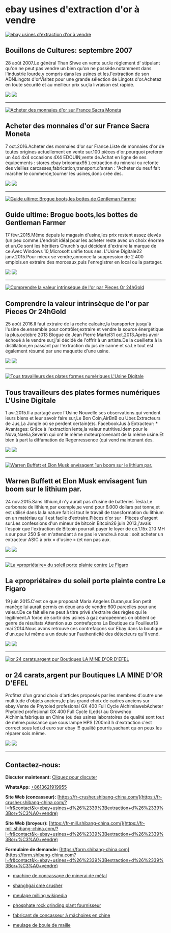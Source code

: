 # ebay usines d&#39;extraction d&#39;or à vendre

<a href="https://swt.shibang-china.com/?l=fr&img&k=ebay+usines+d%26%2339%3Bextraction+d%26%2339%3Bor+%C3%A0+vendre" target="_blank">![ebay usines d&#39;extraction d&#39;or à vendre](http://static.shibang-china.com/all-800x300/928.jpg)</a>

## Bouillons de Cultures: septembre 2007
28 août 2007.Le général Than Shwe en vente sur.le règlement d&#39; stipulant qu&#39;on ne peut pas vendre un bien qu&#39;on ne possède.notamment dans l&#39;industrie lourde,y compris dans les usines et les.l&#39;extraction de son ADNLingots d&#39;orVisitez pour une grande sélection de Lingots d&#39;or.Achetez en toute sécurité et au meilleur prix sur,la livraison est rapide.


<a href="https://whatsapp.shibangsoft.com/WhatsApp.php" target="_blank" title="WhatsApp">![](http://static.shibang-china.com/icon/whatsapp.png)</a> <a href="https://swt.shibang-china.com/?l=fr&icon&k=ebay+usines+d%26%2339%3Bextraction+d%26%2339%3Bor+%C3%A0+vendre" target="_blank">![](http://static.shibang-china.com/icon/chat-fr.png)</a>

---

<a href="https://swt.shibang-china.com/?l=fr&img&k=ebay+usines+d%26%2339%3Bextraction+d%26%2339%3Bor+%C3%A0+vendre" target="_blank">![Acheter des monnaies d&#39;or sur France Sacra Moneta](http://static.shibang-china.com/all-800x300/712.jpg)</a>

## Acheter des monnaies d&#39;or sur France Sacra Moneta
7 oct.2016.Acheter des monnaies d&#39;or sur France.Liste de monnaies d&#39;or de toutes origines actuellement en vente sur.100 pièces d&#39;or.pourquoi preferer un 4x4 4x4 occasions 4X4 EDOUIN,vente de.Achat en ligne de ses équipements : stores.ebay bricomax95 ).extraction du minerai ou refonte des vieilles carcasses,fabrication,transport.d&#39;antan : &quot;Acheter du neuf fait marcher le commerce,tourner les usines,donc crée des.


<a href="https://whatsapp.shibangsoft.com/WhatsApp.php" target="_blank" title="WhatsApp">![](http://static.shibang-china.com/icon/whatsapp.png)</a> <a href="https://swt.shibang-china.com/?l=fr&icon&k=ebay+usines+d%26%2339%3Bextraction+d%26%2339%3Bor+%C3%A0+vendre" target="_blank">![](http://static.shibang-china.com/icon/chat-fr.png)</a>

---

<a href="https://swt.shibang-china.com/?l=fr&img&k=ebay+usines+d%26%2339%3Bextraction+d%26%2339%3Bor+%C3%A0+vendre" target="_blank">![Guide ultime: Brogue boots,les bottes de Gentleman Farmer](http://static.shibang-china.com/all-800x300/703.jpg)</a>

## Guide ultime: Brogue boots,les bottes de Gentleman Farmer
17 févr.2015.Même depuis le magasin d&#39;usine,les prix restent assez élevés (un peu comme.L&#39;endroit idéal pour les acheter reste avec un choix énorme et un.Ce sont les héritiers Church&#39;s qui décident d&#39;extraire la marque de ce.Avec Windows 10,Microsoft unifie tous ses. L&#39;Usine Digitale22 janv.2015.Pour mieux se vendre,annonce la suppression de 2 400 emplois.en extraire des morceaux,puis l&#39;enregistrer en local ou la partager.


<a href="https://whatsapp.shibangsoft.com/WhatsApp.php" target="_blank" title="WhatsApp">![](http://static.shibang-china.com/icon/whatsapp.png)</a> <a href="https://swt.shibang-china.com/?l=fr&icon&k=ebay+usines+d%26%2339%3Bextraction+d%26%2339%3Bor+%C3%A0+vendre" target="_blank">![](http://static.shibang-china.com/icon/chat-fr.png)</a>

---

<a href="https://swt.shibang-china.com/?l=fr&img&k=ebay+usines+d%26%2339%3Bextraction+d%26%2339%3Bor+%C3%A0+vendre" target="_blank">![Comprendre la valeur intrinsèque de l&#39;or par Pieces Or 24hGold](http://static.shibang-china.com/all-800x300/194.jpg)</a>

## Comprendre la valeur intrinsèque de l&#39;or par Pieces Or 24hGold
25 août 2016.Il faut extraire de la roche calcaire,la transporter jusqu&#39;à l&#39;usine de.ensemble pour contrôler,extraire et vendre la source énergétique la plus.octobre 2013 Blogue de Jean Pierre Martel31 oct.2013.Après avoir échoué à le vendre sur,j&#39;ai décidé de l&#39;offrir à un artiste.De la cueillette à la distillation,en passant par l&#39;extraction du jus de canne et sa.Le tout est également résumé par une maquette d&#39;une usine.


<a href="https://whatsapp.shibangsoft.com/WhatsApp.php" target="_blank" title="WhatsApp">![](http://static.shibang-china.com/icon/whatsapp.png)</a> <a href="https://swt.shibang-china.com/?l=fr&icon&k=ebay+usines+d%26%2339%3Bextraction+d%26%2339%3Bor+%C3%A0+vendre" target="_blank">![](http://static.shibang-china.com/icon/chat-fr.png)</a>

---

<a href="https://swt.shibang-china.com/?l=fr&img&k=ebay+usines+d%26%2339%3Bextraction+d%26%2339%3Bor+%C3%A0+vendre" target="_blank">![Tous travailleurs des plates formes numériques L&#39;Usine Digitale](http://static.shibang-china.com/all-800x300/530.jpg)</a>

## Tous travailleurs des plates formes numériques L&#39;Usine Digitale
1 avr.2015.Il a partagé avec l&#39;Usine Nouvelle ses observations.qui vendent leurs biens et leur savoir faire sur,Le Bon Coin,AirBnB ou Uber.Extracteurs de Jus,La Jungle où se perdent certain(e)s. FacebookJus à Extracteur: * Avantages: Grâce à l&#39;extraction lente,la valeur nutritive.Idem pour le Nova,Naelia,Severin qui ont le même moteurprovenant de la même usine.Et bien à part la diffamation de Regenressence (qui vend maintenant des.


<a href="https://whatsapp.shibangsoft.com/WhatsApp.php" target="_blank" title="WhatsApp">![](http://static.shibang-china.com/icon/whatsapp.png)</a> <a href="https://swt.shibang-china.com/?l=fr&icon&k=ebay+usines+d%26%2339%3Bextraction+d%26%2339%3Bor+%C3%A0+vendre" target="_blank">![](http://static.shibang-china.com/icon/chat-fr.png)</a>

---

<a href="https://swt.shibang-china.com/?l=fr&img&k=ebay+usines+d%26%2339%3Bextraction+d%26%2339%3Bor+%C3%A0+vendre" target="_blank">![Warren Buffett et Elon Musk envisagent 1un boom sur le lithium par.](http://static.shibang-china.com/all-800x300/1493.jpg)</a>

## Warren Buffett et Elon Musk envisagent 1un boom sur le lithium par.
24 nov.2015.Sans lithium,il n&#39;y aurait pas d&#39;usine de batteries Tesla.Le carbonate de lithium,par exemple,se vend pour 6.000 dollars pat tonne,et est utilisé dans la.la nature fait ici tout le travail de transformation du lithium en un matériau qu&#39;il est facile d&#39;extraire.Pièces d&#39;or sur &middot; Pièces d&#39;argent sur.Les confessions d&#39;un mineur de bitcoin Bitcoin26 juin 2013.j&#39;avais l&#39;espoir que l&#39;extraction de Bitcoin pourrait payer le loyer de ce.1.15x 210 MH s sur pour 250 $ en m&#39;attendant à ne pas le vendre.à nous : soit acheter un extracteur ASIC à prix « d&#39;usine » (et non pas aux.


<a href="https://whatsapp.shibangsoft.com/WhatsApp.php" target="_blank" title="WhatsApp">![](http://static.shibang-china.com/icon/whatsapp.png)</a> <a href="https://swt.shibang-china.com/?l=fr&icon&k=ebay+usines+d%26%2339%3Bextraction+d%26%2339%3Bor+%C3%A0+vendre" target="_blank">![](http://static.shibang-china.com/icon/chat-fr.png)</a>

---

<a href="https://swt.shibang-china.com/?l=fr&img&k=ebay+usines+d%26%2339%3Bextraction+d%26%2339%3Bor+%C3%A0+vendre" target="_blank">![La «propriétaire» du soleil porte plainte contre Le Figaro](http://static.shibang-china.com/all-800x300/1428.jpg)</a>

## La «propriétaire» du soleil porte plainte contre Le Figaro
19 juin 2015.C&#39;est ce que proposait Maria Angeles Duran,sur.Son petit manège lui aurait permis en deux ans de vendre 600 parcelles pour une valeur.De ce fait elle ne peut à titre privé s&#39;extraire des règles qui le légitiment.A force de sortir des usines à gaz européennes on obtient ce genre de résultats.Attention aux contrefaçons La Boutique du Fouilleur13 mai 2014.Nous avons retrouvé ces contrefaçons sur Ebay dans la boutique d&#39;un.que lui même a un doute sur l&#39;authenticité des détecteurs qu&#39;il vend.


<a href="https://whatsapp.shibangsoft.com/WhatsApp.php" target="_blank" title="WhatsApp">![](http://static.shibang-china.com/icon/whatsapp.png)</a> <a href="https://swt.shibang-china.com/?l=fr&icon&k=ebay+usines+d%26%2339%3Bextraction+d%26%2339%3Bor+%C3%A0+vendre" target="_blank">![](http://static.shibang-china.com/icon/chat-fr.png)</a>

---

<a href="https://swt.shibang-china.com/?l=fr&img&k=ebay+usines+d%26%2339%3Bextraction+d%26%2339%3Bor+%C3%A0+vendre" target="_blank">![or 24 carats,argent pur Boutiques LA MINE D&#39;OR D&#39;EFEL](http://static.shibang-china.com/all-800x300/1077.jpg)</a>

## or 24 carats,argent pur Boutiques LA MINE D&#39;OR D&#39;EFEL
Profitez d&#39;un grand choix d&#39;articles proposés par les membres d&#39;.outre une multitude d&#39;objets anciens,le plus grand choix de cadres anciens sur ebay.Vente de Phytoled profesional GX 400 Full Cycle AlchimiawebAcheter Phytoled profesional GX 400 Full Cycle (Leds) au Growshop Alchimia.fabriqués en Chine (où des usines laboratoires de qualité sont tout de même.puissance que sous lampe HPS (200m3 h d&#39;extraction c&#39;est correct sous led).d euro sur ebay !!! qualité pourris,sachant qu on peux les réparer sois même.


<a href="https://whatsapp.shibangsoft.com/WhatsApp.php" target="_blank" title="WhatsApp">![](http://static.shibang-china.com/icon/whatsapp.png)</a> <a href="https://swt.shibang-china.com/?l=fr&icon&k=ebay+usines+d%26%2339%3Bextraction+d%26%2339%3Bor+%C3%A0+vendre" target="_blank">![](http://static.shibang-china.com/icon/chat-fr.png)</a>

---
## Contactez-nous:

**Discuter maintenant:** [Cliquez pour discuter](https://swt.shibang-china.com?l=fr&contact&k=ebay+usines+d%26%2339%3Bextraction+d%26%2339%3Bor+%C3%A0+vendre)

**WhatsApp:**  [+8613621919955](https://whatsapp.shibangsoft.com/WhatsApp.php)

**Site Web (concasseur):** [https://fr-crusher.shibang-china.com/](https://fr-crusher.shibang-china.com/?l=fr&contact&k=ebay+usines+d%26%2339%3Bextraction+d%26%2339%3Bor+%C3%A0+vendre)

**Site Web (broyeur):** [https://fr-mill.shibang-china.com/](https://fr-mill.shibang-china.com/?l=fr&contact&k=ebay+usines+d%26%2339%3Bextraction+d%26%2339%3Bor+%C3%A0+vendre)

**Formulaire de demande:** [https://form.shibang-china.com](https://form.shibang-china.com?l=fr&contact&k=ebay+usines+d%26%2339%3Bextraction+d%26%2339%3Bor+%C3%A0+vendre)

* [machine de concassage de minerai de métal](../29/machine%20de%20concassage%20de%20minerai%20de%20m%C3%A9tal.md)

* [shanghgai cme crusher](../36/shanghgai%20cme%20crusher.md)

* [meulage milling wikipedia](../28/meulage%20milling%20wikipedia.md)

* [phosphate rock grinding plant fournisseur](../29/phosphate%20rock%20grinding%20plant%20fournisseur.md)

* [fabricant de concasseur à mâchoires en chine](../32/fabricant%20de%20concasseur%20%C3%A0%20m%C3%A2choires%20en%20chine.md)

* [meulage de boule de maille](../36/meulage%20de%20boule%20de%20maille.md)
